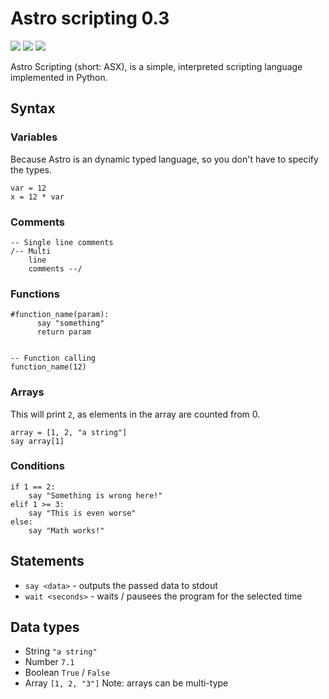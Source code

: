 # Astro scripting 0.3
![](https://img.shields.io/badge/Implementation-Python%203.9-%2300A3E0?logo=python)
![](https://img.shields.io/badge/Version-0.3-%2333aa33?logo=gitea)
![](https://img.shields.io/tokei/lines/github/xyLotus/Astro-Scripting?label=Total%20lines)

Astro Scripting (short: ASX), is a simple, interpreted scripting language implemented in Python.


## Syntax
### Variables
Because Astro is an dynamic typed language, so you don't have to specify the types.
```
var = 12
x = 12 * var
```
### Comments
```
-- Single line comments
/-- Multi
    line
    comments --/
```

### Functions 
```
#function_name(param):
      say "something"
      return param
      

-- Function calling
function_name(12)
```

### Arrays
This will print `2`, as elements in the array are counted from 0.
```
array = [1, 2, "a string"]
say array[1]

```

### Conditions
```
if 1 == 2:
    say "Something is wrong here!"
elif 1 >= 3:
    say "This is even worse"
else:
    say "Math works!"
```


## Statements
* `say <data>` - outputs the passed data to stdout
* `wait <seconds>` - waits / pausees the program for the selected time


## Data types
* String `"a string"`
* Number `7.1`
* Boolean `True` / `False`
* Array `[1, 2, "3"]`
Note: arrays can be multi-type
